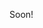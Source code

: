 <!-- Copyright © 2018 Clement Rey <cr.rey.clement@gmail.com>. -->
<!-- Licensed under the BY-NC-SA Creative Commons 4.0 International Public License. -->

Soon!
